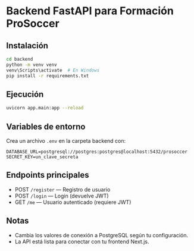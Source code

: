 # Backend FastAPI para Formación ProSoccer

## Instalación
```bash
cd backend
python -m venv venv
venv\Scripts\activate  # En Windows
pip install -r requirements.txt
```

## Ejecución
```bash
uvicorn app.main:app --reload
```

## Variables de entorno
Crea un archivo `.env` en la carpeta backend con:
```
DATABASE_URL=postgresql://postgres:postgres@localhost:5432/prosoccer
SECRET_KEY=un_clave_secreta
```

## Endpoints principales
- POST `/register` — Registro de usuario
- POST `/login` — Login (devuelve JWT)
- GET `/me` — Usuario autenticado (requiere JWT)

## Notas
- Cambia los valores de conexión a PostgreSQL según tu configuración.
- La API está lista para conectar con tu frontend Next.js.
